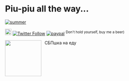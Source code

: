 # Piu-piu all the way...

[![summer](https://github.com/vaniacer/vaniacer/assets/18072680/6c16ed8a-2ad0-4b85-af4b-0387bed0302c)](https://github.com/vaniacer/piu-piu-SH)

<a href="https://t.me/sshtobash"><img src="https://telegram.org/img/website_icon.svg" width="21"></a>
[![Twitter Follow](https://img.shields.io/twitter/follow/Vaniacer?style=social)](https://twitter.com/Vaniacer)
[![paypal](https://img.shields.io/badge/Donate-PayPal-green.svg)](https://paypal.me/sshto?locale.x=en_US) <sup>Don't hold yourself, buy me a beer)</sup>

<img align="left" width="120px" src="https://github.com/user-attachments/assets/db4500f2-3399-469c-995e-808b87c48f1e">
<p>&nbsp; СБПшка на еду
